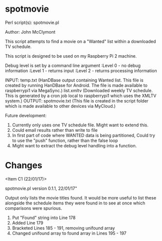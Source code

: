 # spotmovie

Perl script(s): spotmovie.pl

Author: John McClymont

This script attempts to find a movie on a "Wanted" list within a
downloaded TV schedule.

This script is designed to be used on my Raspberry Pi 2 machine.

Debug level is set by a command line argument
  :Level 0 - no debug information
  :Level 1 - returns input
  :Level 2 - returns processing information

INPUT: temp.txt (HanDBase output containing Wanted list. This file is
       created by running HanDBase for Android. The file is made
       available to raspberrypi1 via MegaSync.)
       list.xmltv (Downloaded weekly TV schedule. This is generated by
       a cron job local to raspberrypi1 which uses the XMLTV system.)
OUTPUT: spotmovie.txt (This file is created in the script folder which is
        made available to other devices via MyCloud.)

Future development:
1) Currently only uses one TV schedule file. Might want to extend this.
2) Could email results rather than write to file
3) In first part of code where WANTED data is being partitioned, Could
   try to use the "push" function, rather than the false loop
4) Might want to extract the debug level handling into a function.

Changes
=======

<Item C1 (22/01/17)>

spotmovie.pl version 0.1.1, 22/01/17"

Output only lists the movie titles found. It would be more useful to list
these alongside the schedule items they were found in to see at once which
comparisons were spurious.

1. Put "Found" string into Line 178
2. Added Line 179
3. Bracketed Lines 185 - 191, removing unifound array
4. Changed unifound array to found array in Lines 195 - 197
